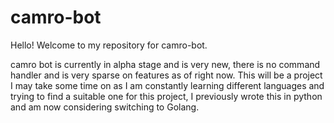 # camro-bot

Hello! Welcome to my repository for camro-bot.

camro bot is currently in alpha stage and is very new, there is no command handler and is very sparse on features as of right now. This will be a project I may take some time on as I am constantly learning different languages and trying to find a suitable one for this project, I previously wrote this in python and am now considering switching to Golang.
